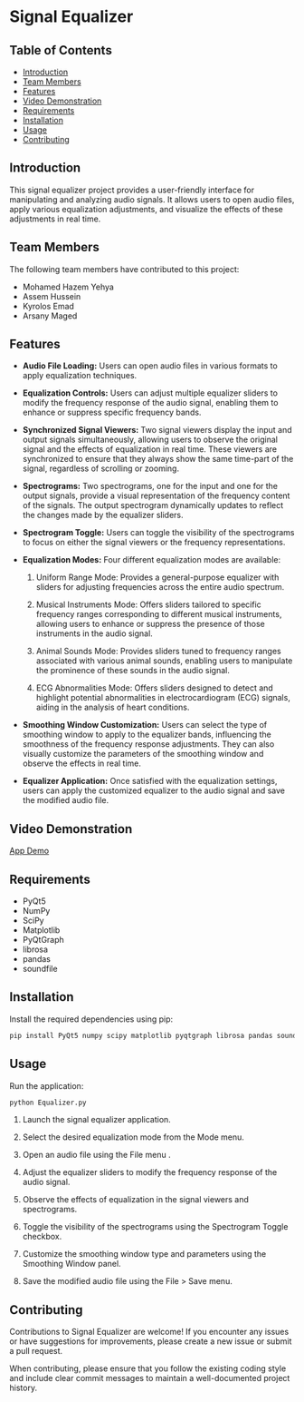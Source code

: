 # Signal Equalizer

## Table of Contents

- [Introduction](#introduction)
- [Team Members](#Team-Members)
- [Features](#features)
- [Video Demonstration](#Video-Demonstration)
- [Requirements](#requirements)
- [Installation](#installation)
- [Usage](#usage)
- [Contributing](#contributing)

## Introduction
This signal equalizer project provides a user-friendly interface for manipulating and analyzing audio signals. It allows users to open audio files, apply various equalization adjustments, and visualize the effects of these adjustments in real time.

## Team Members
The following team members have contributed to this project:
- Mohamed Hazem Yehya
- Assem Hussein
- Kyrolos Emad
- Arsany Maged


## Features
-   **Audio File Loading:** Users can open audio files in various formats to apply equalization techniques.
    
-   **Equalization Controls:** Users can adjust multiple equalizer sliders to modify the frequency response of the audio signal, enabling them to enhance or suppress specific frequency bands.
    
-   **Synchronized Signal Viewers:** Two signal viewers display the input and output signals simultaneously, allowing users to observe the original signal and the effects of equalization in real time. These viewers are synchronized to ensure that they always show the same time-part of the signal, regardless of scrolling or zooming.
    
-   **Spectrograms:** Two spectrograms, one for the input and one for the output signals, provide a visual representation of the frequency content of the signals. The output spectrogram dynamically updates to reflect the changes made by the equalizer sliders.
    
-   **Spectrogram Toggle:** Users can toggle the visibility of the spectrograms to focus on either the signal viewers or the frequency representations.
    
-   **Equalization Modes:** Four different equalization modes are available:
    
    1.  Uniform Range Mode: Provides a general-purpose equalizer with sliders for adjusting frequencies across the entire audio spectrum.
        
    2.  Musical Instruments Mode: Offers sliders tailored to specific frequency ranges corresponding to different musical instruments, allowing users to enhance or suppress the presence of those instruments in the audio signal.
        
    3.  Animal Sounds Mode: Provides sliders tuned to frequency ranges associated with various animal sounds, enabling users to manipulate the prominence of these sounds in the audio signal.
        
    4.  ECG Abnormalities Mode: Offers sliders designed to detect and highlight potential abnormalities in electrocardiogram (ECG) signals, aiding in the analysis of heart conditions.
        
    
-   **Smoothing Window Customization:** Users can select the type of smoothing window to apply to the equalizer bands, influencing the smoothness of the frequency response adjustments. They can also visually customize the parameters of the smoothing window and observe the effects in real time.
    
-   **Equalizer Application:** Once satisfied with the equalization settings, users can apply the customized equalizer to the audio signal and save the modified audio file.


## Video Demonstration
[App Demo](https://github.com/Mohamed-hazem-mahrous/Signal-Equalizer/assets/94749599/ac998a89-ee3d-4477-93f2-71f4771dab47)



## Requirements
- PyQt5
- NumPy
- SciPy
- Matplotlib
- PyQtGraph
- librosa
- pandas
- soundfile

## Installation
Install the required dependencies using pip:
```bash
pip install PyQt5 numpy scipy matplotlib pyqtgraph librosa pandas soundfile
```


## Usage
Run the application:
```bash
python Equalizer.py
```
1.  Launch the signal equalizer application.

2.  Select the desired equalization mode from the Mode menu.
    
3.  Open an audio file using the File menu .
    
4.  Adjust the equalizer sliders to modify the frequency response of the audio signal.
    
5.  Observe the effects of equalization in the signal viewers and spectrograms.
    
6.  Toggle the visibility of the spectrograms using the Spectrogram Toggle checkbox.
    
7.  Customize the smoothing window type and parameters using the Smoothing Window panel.
    
8.  Save the modified audio file using the File > Save menu.
    



## Contributing
Contributions to Signal Equalizer are welcome! If you encounter any issues or have suggestions for improvements, please create a new issue or submit a pull request.

When contributing, please ensure that you follow the existing coding style and include clear commit messages to maintain a well-documented project history.
